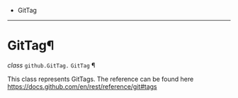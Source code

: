   + GitTag

* * *
# GitTag¶

_class_ `github.GitTag.`  `GitTag` ¶

This class represents GitTags. The reference can be found here https://docs.github.com/en/rest/reference/git#tags
